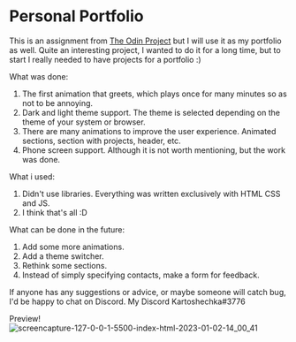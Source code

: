 # Personal Portfolio

This is an assignment from [The Odin Project](https://www.theodinproject.com/lessons/node-path-advanced-html-and-css-personal-portfolio) but I will use it as my portfolio as well. Quite an interesting project, I wanted to do it for a long time, but to start I really needed to have projects for a portfolio :)

What was done:

1. The first animation that greets, which plays once for many minutes so as not to be annoying.
2. Dark and light theme support. The theme is selected depending on the theme of your system or browser.
3. There are many animations to improve the user experience. Animated sections, section with projects, header, etc.
4. Phone screen support. Although it is not worth mentioning, but the work was done.

What i used:

1. Didn't use libraries. Everything was written exclusively with HTML CSS and JS.
2. I think that's all :D

What can be done in the future:

1. Add some more animations.
2. Add a theme switcher.
3. Rethink some sections.
4. Instead of simply specifying contacts, make a form for feedback.

If anyone has any suggestions or advice, or maybe someone will catch bug, I'd be happy to chat on Discord. My Discord Kartoshechka#3776

Preview!
![screencapture-127-0-0-1-5500-index-html-2023-01-02-14_00_41](https://user-images.githubusercontent.com/99285514/210228658-e1d34831-a7e2-43be-baff-22347c42b634.png)
